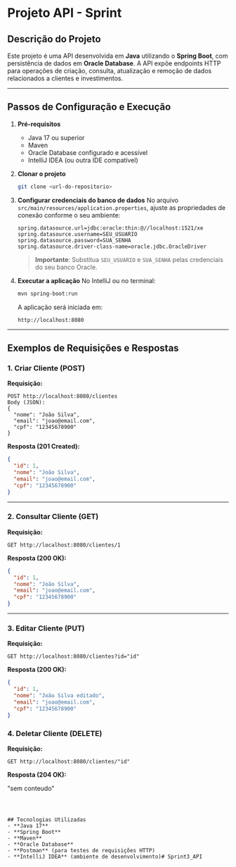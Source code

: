 # Projeto API - Sprint

## Descrição do Projeto
Este projeto é uma API desenvolvida em **Java** utilizando o **Spring Boot**, com persistência de dados em **Oracle Database**.
A API expõe endpoints HTTP para operações de criação, consulta, atualização e remoção de dados relacionados a clientes e investimentos.

---

## Passos de Configuração e Execução

1. **Pré-requisitos**
   - Java 17 ou superior
   - Maven
   - Oracle Database configurado e acessível
   - IntelliJ IDEA (ou outra IDE compatível)

2. **Clonar o projeto**
   ```bash
   git clone <url-do-repositorio>
   ```

3. **Configurar credenciais do banco de dados**
   No arquivo `src/main/resources/application.properties`, ajuste as propriedades de conexão conforme o seu ambiente:

   ```properties
   spring.datasource.url=jdbc:oracle:thin:@//localhost:1521/xe
   spring.datasource.username=SEU_USUARIO
   spring.datasource.password=SUA_SENHA
   spring.datasource.driver-class-name=oracle.jdbc.OracleDriver
   ```

   > **Importante**: Substitua `SEU_USUARIO` e `SUA_SENHA` pelas credenciais do seu banco Oracle.

4. **Executar a aplicação**
   No IntelliJ ou no terminal:
   ```bash
   mvn spring-boot:run
   ```

   A aplicação será iniciada em:
   ```
   http://localhost:8080
   ```

---

## Exemplos de Requisições e Respostas

### 1. Criar Cliente (POST)
**Requisição:**
```
POST http://localhost:8080/clientes
Body (JSON):
{
  "nome": "João Silva",
  "email": "joao@email.com",
  "cpf": "12345678900"
}
```

**Resposta (201 Created):**
```json
{
  "id": 1,
  "nome": "João Silva",
  "email": "joao@email.com",
  "cpf": "12345678900"
}
```

---

### 2. Consultar Cliente (GET)
**Requisição:**
```
GET http://localhost:8080/clientes/1
```

**Resposta (200 OK):**
```json
{
  "id": 1,
  "nome": "João Silva",
  "email": "joao@email.com",
  "cpf": "12345678900"
}
```

---
### 3. Editar Cliente (PUT)
**Requisição:**
```
GET http://localhost:8080/clientes?id="id"
```
**Resposta (200 OK):**
```json
{
  "id": 1,
  "nome": "João Silva editado",
  "email": "joao@email.com",
  "cpf": "12345678900"
}
```

### 4. Deletar Cliente (DELETE)
**Requisição:**
```
GET http://localhost:8080/clientes/"id"
```
**Resposta (204 OK):**


"sem conteudo"
```



## Tecnologias Utilizadas
- **Java 17**
- **Spring Boot**
- **Maven**
- **Oracle Database**
- **Postman** (para testes de requisições HTTP)
- **IntelliJ IDEA** (ambiente de desenvolvimento)#   S p r i n t 3 _ A P I 
 
 

